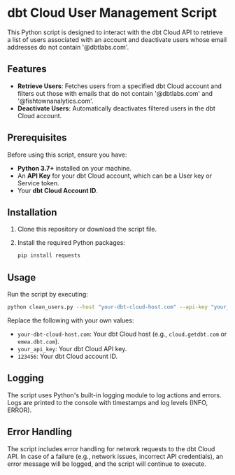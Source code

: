 
# dbt Cloud User Management Script

This Python script is designed to interact with the dbt Cloud API to retrieve a list of users associated with an account and deactivate users whose email addresses do not contain '@dbtlabs.com'.

## Features

- **Retrieve Users**: Fetches users from a specified dbt Cloud account and filters out those with emails that do not contain '@dbtlabs.com' and '@fishtownanalytics.com'.
- **Deactivate Users**: Automatically deactivates filtered users in the dbt Cloud account.

## Prerequisites

Before using this script, ensure you have:

- **Python 3.7+** installed on your machine.
- An **API Key** for your dbt Cloud account, which can be a User key or Service token.
- Your **dbt Cloud Account ID**.

## Installation

1. Clone this repository or download the script file.

2. Install the required Python packages:
    ```bash
    pip install requests
    ```

## Usage

Run the script by executing:

```bash
python clean_users.py --host "your-dbt-cloud-host.com" --api-key "your_api_key" --account-id 123456
```

Replace the following with your own values:

- `your-dbt-cloud-host.com`: Your dbt Cloud host (e.g., `cloud.getdbt.com` or `emea.dbt.com`).
- `your_api_key`: Your dbt Cloud API key.
- `123456`: Your dbt Cloud account ID.

## Logging

The script uses Python's built-in logging module to log actions and errors. Logs are printed to the console with timestamps and log levels (INFO, ERROR).

## Error Handling

The script includes error handling for network requests to the dbt Cloud API. In case of a failure (e.g., network issues, incorrect API credentials), an error message will be logged, and the script will continue to execute.
